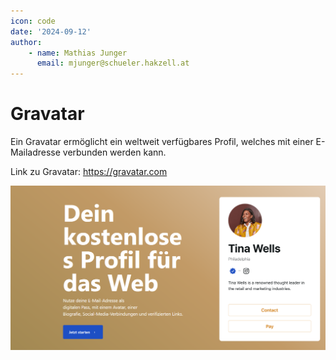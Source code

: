 ```yaml
---
icon: code
date: '2024-09-12'
author:
    - name: Mathias Junger
      email: mjunger@schueler.hakzell.at  
---
```

# Gravatar 

Ein Gravatar ermöglicht ein weltweit verfügbares Profil, welches mit einer E-Mailadresse verbunden werden kann.

Link zu Gravatar: <https://gravatar.com>

![Website](/static/images/gravatar.png)